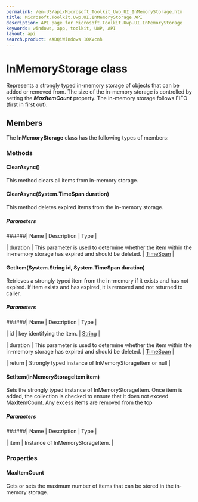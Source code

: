 ```yaml
---
permalink: /en-US/api/Microsoft_Toolkit_Uwp_UI_InMemoryStorage.htm
title: Microsoft.Toolkit.Uwp.UI.InMemoryStorage API 
description: API page for Microsoft.Toolkit.Uwp.UI.InMemoryStorage
keywords: windows, app, toolkit, UWP, API
layout: api
search.product: eADQiWindows 10XVcnh
---
```



# InMemoryStorage<T> class

Represents a strongly typed in-memory storage of objects that can be added or removed from.
The size of the in-memory storage is controlled by setting the ***MaxItemCount*** property.
The in-memory storage follows FIFO (first in first out). 

## Members

The **InMemoryStorage<T>** class has the following types of members:

### Methods

#### ClearAsync()

This method clears all items from in-memory storage.


#### ClearAsync(System.TimeSpan duration)

This method deletes expired items from the in-memory storage.

##### Parameters
######| Name | Description | Type |

| duration | This parameter is used to determine whether the item within the in-memory storage has expired and should be deleted. | [TimeSpan](https://msdn.microsoft.com/en-us/library/windows/apps/system.timespan.aspx) |


#### GetItem(System.String id, System.TimeSpan duration)

Retrieves a strongly typed item from the in-memory if it exists and has not expired. If item exists and has expired, it is removed and not returned to caller.

##### Parameters
######| Name | Description | Type |

| id | key identifying the item. | [String](https://msdn.microsoft.com/library/windows/apps/System.String) |

| duration | This parameter is used to determine whether the item within the in-memory storage has expired and should be deleted. | [TimeSpan](https://msdn.microsoft.com/library/windows/apps/System.TimeSpan) |

| return | Strongly typed instance of InMemoryStorageItem<T> or null |


#### SetItem(InMemoryStorageItem<T> item)

Sets the strongly typed instance of InMemoryStorageItem<T>. Once item is added, the collection is checked to ensure that it does not exceed MaxItemCount. Any excess items are removed from the top

##### Parameters
######| Name | Description | Type |

| item | Instance of InMemoryStorageItem<T>. |


### Properties

#### MaxItemCount

Gets or sets the maximum number of items that can be stored in the in-memory storage.